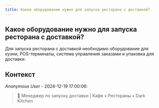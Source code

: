 ```yaml
---
title: Какое оборудование нужно для запуска ресторана с доставкой?
---
```


## Какое оборудование нужно для запуска ресторана с доставкой?

Для запуска ресторана с доставкой необходимо оборудование для кухни, POS-терминалы, система управления заказами и упаковка для доставки.

## Контекст

_Anonymous User_ - 2024-12-19 17:00:06:

> 📱 Менеджер по запуску доставки | Кафе • Рестораны • Dark Kitchen
